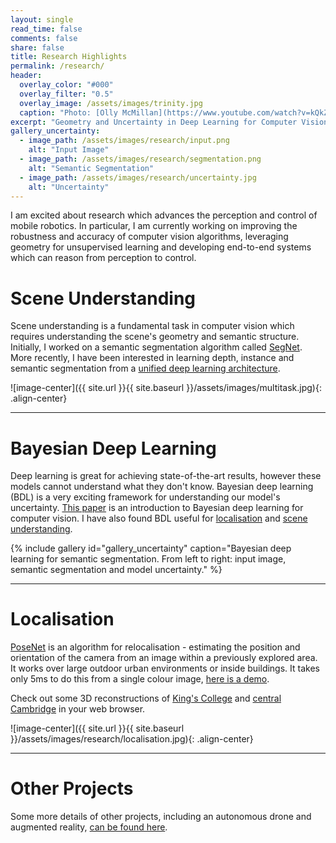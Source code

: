 ```yaml
---
layout: single
read_time: false
comments: false
share: false
title: Research Highlights
permalink: /research/
header:
  overlay_color: "#000"
  overlay_filter: "0.5"
  overlay_image: /assets/images/trinity.jpg
  caption: "Photo: [Olly McMillan](https://www.youtube.com/watch?v=kQkZeXHfgwA&t=1s)"
excerpt: "Geometry and Uncertainty in Deep Learning for Computer Vision<br><br><br>"
gallery_uncertainty:
  - image_path: /assets/images/research/input.png
    alt: "Input Image"
  - image_path: /assets/images/research/segmentation.png
    alt: "Semantic Segmentation"
  - image_path: /assets/images/research/uncertainty.jpg
    alt: "Uncertainty"
---
```


I am excited about research which advances the perception and control of mobile robotics.
In particular, I am currently working on improving the robustness and accuracy of computer vision algorithms, leveraging geometry for unsupervised learning and developing end-to-end systems which can reason from perception to control.

# Scene Understanding

Scene understanding is a fundamental task in computer vision which requires understanding the scene's geometry and semantic structure.
Initially, I worked on a semantic segmentation algorithm called [SegNet](http://mi.eng.cam.ac.uk/projects/segnet/).
More recently, I have been interested in learning depth, instance and semantic segmentation from a [unified deep learning architecture](https://arxiv.org/pdf/1705.07115.pdf).

![image-center]({{ site.url }}{{ site.baseurl }}/assets/images/multitask.jpg){: .align-center}

---

# Bayesian Deep Learning

Deep learning is great for achieving state-of-the-art results, however these models cannot understand what they don't know.
Bayesian deep learning (BDL) is a very exciting framework for understanding our model's uncertainty.
[This paper](https://arxiv.org/pdf/1703.04977.pdf) is an introduction to Bayesian deep learning for computer vision. 
I have also found BDL useful for [localisation](http://arxiv.org/abs/1509.05909) and [scene understanding](http://arxiv.org/abs/1511.02680).

{% include gallery id="gallery_uncertainty" caption="Bayesian deep learning for semantic segmentation. From left to right: input image, semantic segmentation and model uncertainty." %}

---

# Localisation

[PoseNet](http://www.cv-foundation.org/openaccess/content_iccv_2015/papers/Kendall_PoseNet_A_Convolutional_ICCV_2015_paper.pdf) is an algorithm for relocalisation - 
estimating the position and orientation of the camera from an image within a previously explored area. 
It works over large outdoor urban environments or inside buildings. 
It takes only 5ms to do this from a single colour image, [here is a demo](http://mi.eng.cam.ac.uk/projects/relocalisation/).

Check out some 3D reconstructions of [King's College](http://mi.eng.cam.ac.uk/~agk34/map.html) and [central Cambridge](http://mi.eng.cam.ac.uk/~agk34/viewer.html) in your web browser.

![image-center]({{ site.url }}{{ site.baseurl }}/assets/images/research/localisation.jpg){: .align-center}

---

# Other Projects

Some more details of other projects, including an autonomous drone and augmented reality, [can be found here](/other_projects/).
